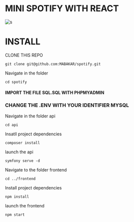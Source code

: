 # MINI SPOTIFY WITH REACT 

![s](https://github.com/[MABAKAR]/[QUIZZ]/blob/[main]/Captured’écran2021-06-03à09.33.44.png?raw=true)

# INSTALL

CLONE THIS REPO

`git clone git@github.com:MABAKAR/spotify.git `


Navigate in the folder

`cd spotify`



#### IMPORT THE FILE SQL.SQL WITH PHPMYADMIN

### CHANGE THE .ENV WITH YOUR IDENTIFIER MYSQL

Navigate in the folder api

`cd api`

Insatll project dependencies

`composer install`

launch the api 

`symfony serve -d`


Navigate to the folder frontend

`cd ../frontend`

Install project dependencies

`npm install`

launch the frontend

`npm start`
